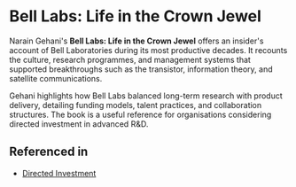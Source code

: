 # Bell Labs: Life in the Crown Jewel

Narain Gehani's **Bell Labs: Life in the Crown Jewel** offers an insider's account of Bell Laboratories during its most productive decades. It recounts the culture, research programmes, and management systems that supported breakthroughs such as the transistor, information theory, and satellite communications.

Gehani highlights how Bell Labs balanced long-term research with product delivery, detailing funding models, talent practices, and collaboration structures. The book is a useful reference for organisations considering directed investment in advanced R&D.

## Referenced in

- [Directed Investment](/strategies/attacking/directed-investment)
